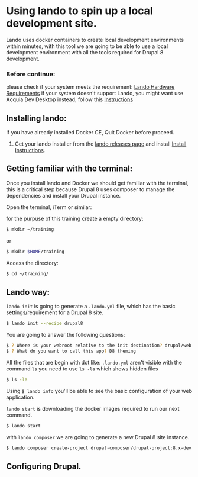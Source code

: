 # Using lando to spin up a local development site.

Lando uses docker containers to create local development environments within minutes, with this tool we are going to be able to use a local development environment with all the tools required for Drupal 8 development.

### Before continue:

please check if your system meets the requirement: [Lando Hardware Requirements](https://docs.devwithlando.io/installation/system-requirements.html) if your system doesn't support Lando, you might want use Acquia Dev Desktop instead, follow this [Instructions](https://docs.google.com/document/d/1KflNYF_HaTsbwQc0SEaeTBwNvvNm26Qxay2pAR17vwE/edit)

## Installing lando:

If you have already installed Docker CE, Quit Docker before proceed.

  1. Get your lando installer from the [lando releases page](https://github.com/lando/lando/releases) and install [Install Instructions](https://docs.devwithlando.io/installation/installing.html).
  
## Getting familiar with the terminal:

Once you install lando and Docker we should get familiar with the terminal, this is a critical step because Drupal 8 uses composer to manage the dependencies and install your Drupal instance.

Open the terminal, iTerm or similar:

for the purpuse of this training create a empty directory:

```bash
$ mkdir ~/training
```
or
```bash
$ mkdir $HOME/training
```

Access the directory:

```bash
$ cd ~/training/
```

## Lando way:

`lando init` is going to generate a `.lando.yml` file, which has the basic settings/requirement for a Drupal 8 site.

```bash
$ lando init --recipe drupal8
```
You are going to answer the following questions:

```bash
$ ? Where is your webroot relative to the init destination? drupal/web
$ ? What do you want to call this app? D8 theming
```

All the files that are begin with dot like: `.lando.yml` aren't visible with the command `ls`
you need to use `ls -la` which shows hidden files

```bash
$ ls -la
```

Using `$ lando info` you'll be able to see the basic configuration of your web application.

`lando start` is downloading the docker images required to run our next command.

```bash
$ lando start
```

with `lando composer` we are going to generate a new Drupal 8 site instance.

```bash
$ lando composer create-project drupal-composer/drupal-project:8.x-dev drupal --stability dev --no-interaction
```

## Configuring Drupal.
